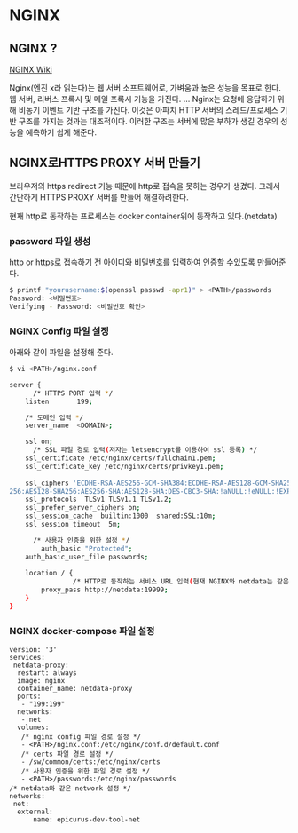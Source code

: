 # NGINX

## NGINX ?

[NGINX Wiki](https://ko.wikipedia.org/wiki/Nginx)
>>>
Nginx(엔진 x라 읽는다)는 웹 서버 소프트웨어로, 가벼움과 높은 성능을 목표로 한다. 웹 서버, 리버스 프록시 및 메일 프록시 기능을 가진다.
...
Nginx는 요청에 응답하기 위해 비동기 이벤트 기반 구조를 가진다. 이것은 아파치 HTTP 서버의 스레드/프로세스 기반 구조를 가지는 것과는 대조적이다. 이러한 구조는 서버에 많은 부하가 생길 경우의 성능을 예측하기 쉽게 해준다.
>>>

## NGINX로HTTPS PROXY 서버 만들기
브라우저의 https redirect 기능 때문에 http로 접속을 못하는 경우가 생겼다.
그래서 간단하게 HTTPS PROXY 서버를 만들어 해결하려한다.

현재 http로 동작하는 프로세스는 docker container위에 동작하고 있다.(netdata)

### password 파일 생성

http or https로 접속하기 전 아이디와 비밀번호를 입력하여 인증할 수있도록 만들어준다.

```bash
$ printf "yourusername:$(openssl passwd -apr1)" > <PATH>/passwords
Password: <비밀번호>
Verifying - Password: <비밀번호 확인>
```

### NGINX Config 파일 설정

아래와 같이 파일을 설정해 준다.  

```bash
$ vi <PATH>/nginx.conf

server { 
	  /* HTTPS PORT 입력 */
    listen       199; 

    /* 도메인 입력 */
    server_name  <DOMAIN>; 

    ssl on; 
	  /* SSL 파일 경로 입력(저자는 letsencrypt를 이용하여 ssl 등록) */
    ssl_certificate /etc/nginx/certs/fullchain1.pem; 
    ssl_certificate_key /etc/nginx/certs/privkey1.pem; 
 
    ssl_ciphers 'ECDHE-RSA-AES256-GCM-SHA384:ECDHE-RSA-AES128-GCM-SHA256:ECDHE-RSA-AES256-SHA384:ECDHE-RSA-AES128-SHA256:ECDHE-RSA-AES256-SHA:ECDHE-RSA-AES128-SHA:ECDHE-RSA-DES-CBC3-SHA:AES256-GCM-SHA384:AES128-GCM-SHA256:AES256-SHA
256:AES128-SHA256:AES256-SHA:AES128-SHA:DES-CBC3-SHA:!aNULL:!eNULL:!EXPORT:!DES:!MD5:!PSK:!RC4'; 
    ssl_protocols  TLSv1 TLSv1.1 TLSv1.2; 
    ssl_prefer_server_ciphers on; 
    ssl_session_cache  builtin:1000  shared:SSL:10m; 
    ssl_session_timeout  5m; 

	  /* 사용자 인증을 위한 설정 */
		auth_basic "Protected";
    auth_basic_user_file passwords;
 
    location / { 
				/* HTTP로 동작하는 서비스 URL 입력(현재 NGINX와 netdata는 같은 network상에 존재) */
        proxy_pass http://netdata:19999; 
    } 
}
```

### NGINX docker-compose 파일 설정

```
version: '3'
services:
 netdata-proxy:
  restart: always
  image: nginx
  container_name: netdata-proxy
  ports:
   - "199:199"
  networks:
   - net
  volumes:
   /* nginx config 파일 경로 설정 */
   - <PATH>/nginx.conf:/etc/nginx/conf.d/default.conf
   /* certs 파일 경로 설정 */
   - /sw/common/certs:/etc/nginx/certs
   /* 사용자 인증을 위한 파일 경로 설정 */
   - <PATH>/passwords:/etc/nginx/passwords
/* netdata와 같은 network 설정 */
networks:
 net:
  external:
      name: epicurus-dev-tool-net
```
